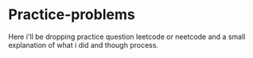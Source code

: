 # Practice-problems
Here i'll be dropping practice question leetcode or neetcode and a small explanation of what i did and though process.
